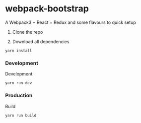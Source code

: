 # webpack-bootstrap
A Webpack3 + React + Redux and some flavours to quick setup

1. Clone the repo

2. Download all dependencies

```shell
yarn install
```

### Development

Development
```shell
yarn run dev
```

### Production

Build

```shell
yarn run build
```
